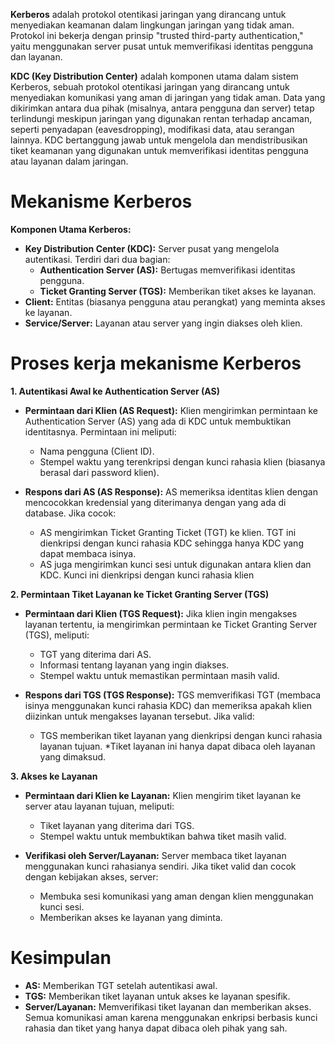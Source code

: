**Kerberos** adalah protokol otentikasi jaringan yang dirancang untuk menyediakan keamanan dalam lingkungan jaringan yang tidak aman. Protokol ini bekerja dengan prinsip "trusted third-party authentication," yaitu menggunakan server pusat untuk memverifikasi identitas pengguna dan layanan.

**KDC (Key Distribution Center)** adalah komponen utama dalam sistem Kerberos, sebuah protokol otentikasi jaringan yang dirancang untuk menyediakan komunikasi yang aman di jaringan yang tidak aman. Data yang dikirimkan antara dua pihak (misalnya, antara pengguna dan server) tetap terlindungi meskipun jaringan yang digunakan rentan terhadap ancaman, seperti penyadapan (eavesdropping), modifikasi data, atau serangan lainnya. KDC bertanggung jawab untuk mengelola dan mendistribusikan tiket keamanan yang digunakan untuk memverifikasi identitas pengguna atau layanan dalam jaringan.

# **Mekanisme Kerberos**
**Komponen Utama Kerberos:**

* **Key Distribution Center (KDC):** Server pusat yang mengelola autentikasi. Terdiri dari dua bagian:
  * **Authentication Server (AS):** Bertugas memverifikasi identitas pengguna.
  * **Ticket Granting Server (TGS):** Memberikan tiket akses ke layanan.
* **Client:** Entitas (biasanya pengguna atau perangkat) yang meminta akses ke layanan.
* **Service/Server:** Layanan atau server yang ingin diakses oleh klien.

# **Proses kerja mekanisme Kerberos** 

**1. Autentikasi Awal ke Authentication Server (AS)**
* **Permintaan dari Klien (AS Request):**
Klien mengirimkan permintaan ke Authentication Server (AS) yang ada di KDC untuk membuktikan identitasnya. Permintaan ini meliputi:
  * Nama pengguna (Client ID).
  * Stempel waktu yang terenkripsi dengan kunci rahasia klien (biasanya berasal dari password klien).

* **Respons dari AS (AS Response):**
AS memeriksa identitas klien dengan mencocokkan kredensial yang diterimanya dengan yang ada di database. Jika cocok:
  * AS mengirimkan Ticket Granting Ticket (TGT) ke klien. TGT ini dienkripsi dengan kunci rahasia KDC sehingga hanya KDC yang dapat membaca isinya.
  * AS juga mengirimkan kunci sesi untuk digunakan antara klien dan KDC. Kunci ini dienkripsi dengan kunci rahasia klien

**2. Permintaan Tiket Layanan ke Ticket Granting Server (TGS)**
* **Permintaan dari Klien (TGS Request):**
Jika klien ingin mengakses layanan tertentu, ia mengirimkan permintaan ke Ticket Granting Server (TGS), meliputi:

  * TGT yang diterima dari AS.
  * Informasi tentang layanan yang ingin diakses.
  * Stempel waktu untuk memastikan permintaan masih valid.

* **Respons dari TGS (TGS Response):**
TGS memverifikasi TGT (membaca isinya menggunakan kunci rahasia KDC) dan memeriksa apakah klien diizinkan untuk mengakses layanan tersebut. Jika valid:

  * TGS memberikan tiket layanan yang dienkripsi dengan kunci rahasia layanan tujuan.
  *Tiket layanan ini hanya dapat dibaca oleh layanan yang dimaksud.

**3. Akses ke Layanan**

* **Permintaan dari Klien ke Layanan:**
Klien mengirim tiket layanan ke server atau layanan tujuan, meliputi:

  * Tiket layanan yang diterima dari TGS.
  * Stempel waktu untuk membuktikan bahwa tiket masih valid.

* **Verifikasi oleh Server/Layanan:**
Server membaca tiket layanan menggunakan kunci rahasianya sendiri. Jika tiket valid dan cocok dengan kebijakan akses, server:

  * Membuka sesi komunikasi yang aman dengan klien menggunakan kunci sesi.
  * Memberikan akses ke layanan yang diminta.

# **Kesimpulan**
* **AS:** Memberikan TGT setelah autentikasi awal.
* **TGS:** Memberikan tiket layanan untuk akses ke layanan spesifik.
* **Server/Layanan:** Memverifikasi tiket layanan dan memberikan akses.
Semua komunikasi aman karena menggunakan enkripsi berbasis kunci rahasia dan tiket yang hanya dapat dibaca oleh pihak yang sah.
